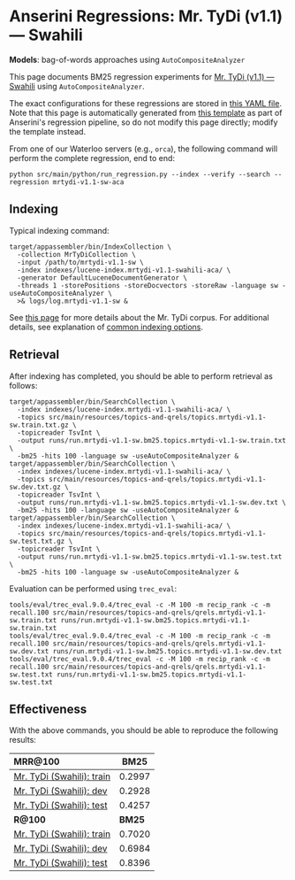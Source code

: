 # Anserini Regressions: Mr. TyDi (v1.1) &mdash; Swahili

**Models**: bag-of-words approaches using `AutoCompositeAnalyzer`

This page documents BM25 regression experiments for [Mr. TyDi (v1.1) &mdash; Swahili](https://github.com/castorini/mr.tydi) using `AutoCompositeAnalyzer`.

The exact configurations for these regressions are stored in [this YAML file](../src/main/resources/regression/mrtydi-v1.1-sw-aca.yaml).
Note that this page is automatically generated from [this template](../src/main/resources/docgen/templates/mrtydi-v1.1-sw-aca.template) as part of Anserini's regression pipeline, so do not modify this page directly; modify the template instead.

From one of our Waterloo servers (e.g., `orca`), the following command will perform the complete regression, end to end:

```
python src/main/python/run_regression.py --index --verify --search --regression mrtydi-v1.1-sw-aca
```

## Indexing

Typical indexing command:

```
target/appassembler/bin/IndexCollection \
  -collection MrTyDiCollection \
  -input /path/to/mrtydi-v1.1-sw \
  -index indexes/lucene-index.mrtydi-v1.1-swahili-aca/ \
  -generator DefaultLuceneDocumentGenerator \
  -threads 1 -storePositions -storeDocvectors -storeRaw -language sw -useAutoCompositeAnalyzer \
  >& logs/log.mrtydi-v1.1-sw &
```

See [this page](https://github.com/castorini/mr.tydi) for more details about the Mr. TyDi corpus.
For additional details, see explanation of [common indexing options](common-indexing-options.md).

## Retrieval

After indexing has completed, you should be able to perform retrieval as follows:

```
target/appassembler/bin/SearchCollection \
  -index indexes/lucene-index.mrtydi-v1.1-swahili-aca/ \
  -topics src/main/resources/topics-and-qrels/topics.mrtydi-v1.1-sw.train.txt.gz \
  -topicreader TsvInt \
  -output runs/run.mrtydi-v1.1-sw.bm25.topics.mrtydi-v1.1-sw.train.txt \
  -bm25 -hits 100 -language sw -useAutoCompositeAnalyzer &
target/appassembler/bin/SearchCollection \
  -index indexes/lucene-index.mrtydi-v1.1-swahili-aca/ \
  -topics src/main/resources/topics-and-qrels/topics.mrtydi-v1.1-sw.dev.txt.gz \
  -topicreader TsvInt \
  -output runs/run.mrtydi-v1.1-sw.bm25.topics.mrtydi-v1.1-sw.dev.txt \
  -bm25 -hits 100 -language sw -useAutoCompositeAnalyzer &
target/appassembler/bin/SearchCollection \
  -index indexes/lucene-index.mrtydi-v1.1-swahili-aca/ \
  -topics src/main/resources/topics-and-qrels/topics.mrtydi-v1.1-sw.test.txt.gz \
  -topicreader TsvInt \
  -output runs/run.mrtydi-v1.1-sw.bm25.topics.mrtydi-v1.1-sw.test.txt \
  -bm25 -hits 100 -language sw -useAutoCompositeAnalyzer &
```

Evaluation can be performed using `trec_eval`:

```
tools/eval/trec_eval.9.0.4/trec_eval -c -M 100 -m recip_rank -c -m recall.100 src/main/resources/topics-and-qrels/qrels.mrtydi-v1.1-sw.train.txt runs/run.mrtydi-v1.1-sw.bm25.topics.mrtydi-v1.1-sw.train.txt
tools/eval/trec_eval.9.0.4/trec_eval -c -M 100 -m recip_rank -c -m recall.100 src/main/resources/topics-and-qrels/qrels.mrtydi-v1.1-sw.dev.txt runs/run.mrtydi-v1.1-sw.bm25.topics.mrtydi-v1.1-sw.dev.txt
tools/eval/trec_eval.9.0.4/trec_eval -c -M 100 -m recip_rank -c -m recall.100 src/main/resources/topics-and-qrels/qrels.mrtydi-v1.1-sw.test.txt runs/run.mrtydi-v1.1-sw.bm25.topics.mrtydi-v1.1-sw.test.txt
```

## Effectiveness

With the above commands, you should be able to reproduce the following results:

| **MRR@100**                                                                                                  | **BM25**  |
|:-------------------------------------------------------------------------------------------------------------|-----------|
| [Mr. TyDi (Swahili): train](https://github.com/castorini/mr.tydi)                                            | 0.2997    |
| [Mr. TyDi (Swahili): dev](https://github.com/castorini/mr.tydi)                                              | 0.2928    |
| [Mr. TyDi (Swahili): test](https://github.com/castorini/mr.tydi)                                             | 0.4257    |
| **R@100**                                                                                                    | **BM25**  |
| [Mr. TyDi (Swahili): train](https://github.com/castorini/mr.tydi)                                            | 0.7020    |
| [Mr. TyDi (Swahili): dev](https://github.com/castorini/mr.tydi)                                              | 0.6984    |
| [Mr. TyDi (Swahili): test](https://github.com/castorini/mr.tydi)                                             | 0.8396    |
